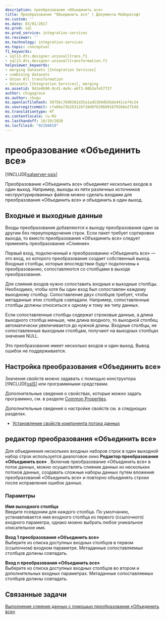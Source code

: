 ```yaml
---
description: преобразование «Объединить все»
title: Преобразование "Объединить все" | Документы Майкрософт
ms.custom: ''
ms.date: 03/01/2017
ms.prod: sql
ms.prod_service: integration-services
ms.reviewer: ''
ms.technology: integration-services
ms.topic: conceptual
f1_keywords:
- sql13.dts.designer.unionalltrans.f1
- sql13.dts.designer.unionalltransformation.f1
helpviewer_keywords:
- merging datasets [Integration Services]
- combining datasets
- Union All transformation
- datasets [Integration Services], merging
ms.assetid: 942e4b90-9c41-4e9c-a6f3-80b3afe57f2f
author: chugugrace
ms.author: chugu
ms.openlocfilehash: 59756c7690301d35a1ad53b9db5bde441ce74c24
ms.sourcegitcommit: cfa04a73b26312bf18d8f6296891679166e2754d
ms.translationtype: HT
ms.contentlocale: ru-RU
ms.lasthandoff: 10/19/2020
ms.locfileid: "92194619"
---
```

# <a name="union-all-transformation"></a>преобразование «Объединить все»

[!INCLUDE[sqlserver-ssis](../../../includes/applies-to-version/sqlserver-ssis.md)]


  Преобразование «Объединить все» объединяет несколько входов в один выход. Например, выходы из пяти различных источников неструктурированных файлов можно сделать входами для преобразования «Объединить все» и объединить в один выход.  
  
## <a name="inputs-and-outputs"></a>Входные и выходные данные  
 Входы преобразования добавляются к выходу преобразования один за другим без переупорядочения строк. Если пакет требует сортировки выхода, то вместо преобразования «Объединить все» следует применять преобразование «Слияние».  
  
 Первый вход, подключенный к преобразованию «Объединить все» — это вход, из которого преобразование создает собственный выход. Входные столбцы, которые впоследствии будут подключены к преобразованию, сопоставляются со столбцами в выходе преобразования.  
  
 Для слияния входов нужно сопоставить входные и выходные столбцы. Необходимо, чтобы хотя бы один вход был сопоставлен каждому выходному столбцу. Сопоставление двух столбцов требует, чтобы метаданные этих столбцов совпадали. Например, сопоставленные столбцы должны относиться к одному и тому же типу данных.  
  
 Если сопоставленные столбцы содержат строковые данные, а длина выходного столбца меньше, чем длина входного, то выходной столбец автоматически увеличивается до нужной длины. Входные столбцы, не сопоставленные выходным столбцам, получают на выходных столбцах значения NULL.  
  
 Это преобразование имеет несколько входов и один выход. Вывод ошибок не поддерживается.  
  
## <a name="configuration-of-the-union-all-transformation"></a>Настройка преобразования «Объединить все»  
 Значения свойств можно задавать с помощью конструктора [!INCLUDE[ssIS](../../../includes/ssis-md.md)] или программными средствами.  
  
 Дополнительные сведения о свойствах, которые можно задать программно, см. в разделе [Common Properties](../set-the-properties-of-a-data-flow-component.md).  
  
 Дополнительные сведения о настройке свойств см. в следующих разделах.  
  
-   [Установление свойств компонента потока данных](../../../integration-services/data-flow/set-the-properties-of-a-data-flow-component.md)  
  
## <a name="union-all-transformation-editor"></a>редактор преобразования «Объединить все»
  Для объединения нескольких входных наборов строк в один выходной набор строк используется диалоговое окно **Редактор преобразования «Объединить все»** . Включив преобразование «Объединить все» в поток данных, можно осуществлять слияние данных из нескольких потоков данных, создавать сложные наборы данных путем вложения преобразований «Объединить все» и повторно объединять строки после исправления ошибок данных.  
  
### <a name="options"></a>Параметры  
 **Имя выходного столбца**  
 Введите псевдоним для каждого столбца. По умолчанию, устанавливается имя входного столбца из первого (ссылочного) входного параметра, однако можно выбрать любое уникальное описательное имя.  
  
 **Вход 1 преобразования «Объединить все»**  
 Выберите из списка доступных входных столбцов в первом (ссылочном) входном параметре. Метаданные сопоставляемых столбцов должны совпадать.  
  
 **Вход n преобразования «Объединить все»**  
 Выберите из списка доступных входных столбцов во втором и дополнительных входных параметрах. Метаданные сопоставляемых столбцов должны совпадать.  
  
## <a name="related-tasks"></a>Связанные задачи  
 [Выполнение слияния данных с помощью преобразования «Объединить все»](../../../integration-services/data-flow/transformations/merge-data-by-using-the-union-all-transformation.md)  
  
